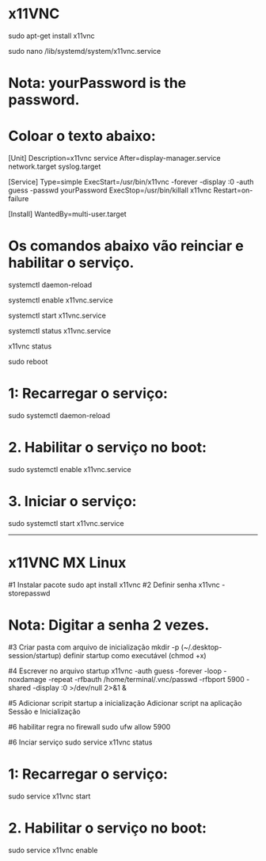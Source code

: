 
# x11VNC
sudo apt-get install x11vnc

sudo nano /lib/systemd/system/x11vnc.service

# Nota: yourPassword is the password.
# Coloar o texto abaixo:

[Unit]
Description=x11vnc service
After=display-manager.service network.target syslog.target

[Service]
Type=simple
ExecStart=/usr/bin/x11vnc -forever -display :0 -auth guess -passwd yourPassword
ExecStop=/usr/bin/killall x11vnc
Restart=on-failure

[Install]
WantedBy=multi-user.target



# Os comandos abaixo vão reinciar e habilitar o serviço.


systemctl daemon-reload

systemctl enable x11vnc.service

systemctl start x11vnc.service

systemctl status x11vnc.service


x11vnc status


sudo reboot

# 1: Recarregar o serviço:

sudo systemctl daemon-reload

# 2. Habilitar o serviço no boot:

sudo systemctl enable x11vnc.service

# 3. Iniciar o serviço:

sudo systemctl start x11vnc.service


--------------------------------------------------------------------------------------------------------------------------------------------------------------------------------------------------------------------------

# x11VNC MX Linux
#1 Instalar pacote
sudo apt install x11vnc
#2 Definir senha
x11vnc -storepasswd

# Nota: Digitar a senha 2 vezes.
#3 Criar pasta com arquivo de inicialização 
mkdir -p (~/.desktop-session/startup) definir startup como executável (chmod +x)

#4 Escrever no arquivo startup 
x11vnc -auth guess -forever -loop -noxdamage -repeat -rfbauth /home/terminal/.vnc/passwd -rfbport 5900 -shared -display :0 >/dev/null 2>&1 &

#5 Adicionar scripit startup a inicialização
Adicionar script na aplicação Sessão e Inicialização

#6 habilitar regra no firewall
sudo ufw allow 5900

#6 Inciar serviço
sudo service x11vnc status


# 1: Recarregar o serviço:

sudo service x11vnc start

# 2. Habilitar o serviço no boot:

sudo service x11vnc enable



